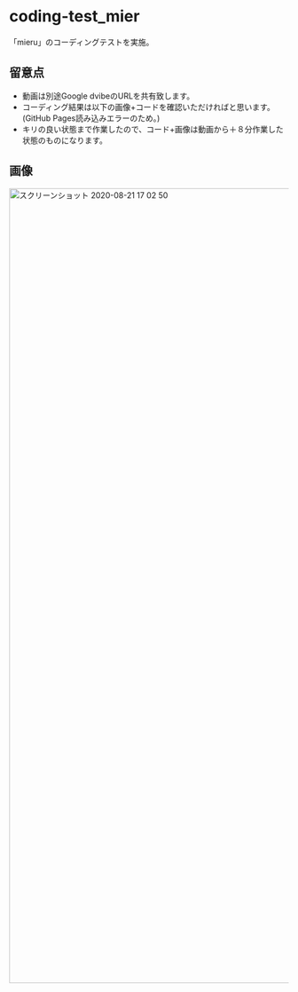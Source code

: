 # coding-test_mier

「mieru」のコーディングテストを実施。

## 留意点
- 動画は別途Google dvibeのURLを共有致します。
- コーディング結果は以下の画像+コードを確認いただければと思います。
  (GitHub Pages読み込みエラーのため。)
- キリの良い状態まで作業したので、コード+画像は動画から＋８分作業した状態のものになります。

## 画像

<img width="1432" alt="スクリーンショット 2020-08-21 17 02 50" src="https://user-images.githubusercontent.com/57065520/90870436-8b6d7600-e3d4-11ea-9d92-926a2989e8d5.png">
